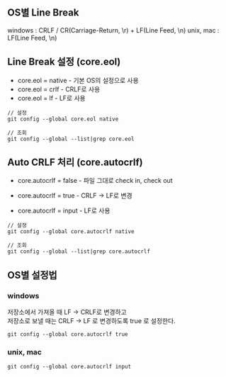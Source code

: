 <!--
    BOARD_TITLE: Git 개행문자(crlf, lf) 설정
    BOARD_DATE: 2021-11-14 16:45
    BOARD_TAG: ["crlf", "개행", "설정", "기본세팅"]
-->

## OS별 Line Break
windows : CRLF / CR(Carriage-Return, \r) + LF(Line Feed, \n)
unix, mac : LF(Line Feed, \n)

## Line Break 설정 (core.eol)
- core.eol = native - 기본 OS의 설정으로 사용
- core.eol = crlf - CRLF로 사용
- core.eol = lf - LF로 사용
  
```text
// 설정
git config --global core.eol native

// 조회
git config --global --list|grep core.eol
```

## Auto CRLF 처리 (core.autocrlf)
- core.autocrlf = false - 파일 그대로 check in, check out  

- core.autocrlf = true - CRLF -> LF로 변경  

- core.autocrlf = input - LF로 사용

```text
// 설정
git config --global core.autocrlf native

// 조회
git config --global --list|grep core.autocrlf
```

## OS별 설정법  

### windows
저장소에서 가져올 때 LF -> CRLF로 변경하고  
저장소로 보낼 때는 CRLF -> LF 로 변경하도록 true 로 설정한다.

```text
git config --global core.autocrlf true
```

### unix, mac

```text
git config --global core.autocrlf input
```